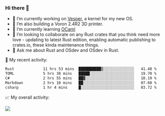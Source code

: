 ### Hi there 👋

<!--
**berkus/berkus** is a ✨ _special_ ✨ repository because its `README.md` (this file) appears on your GitHub profile.

Here are some ideas to get you started:

- 🔭 I’m currently working on ...
- 🌱 I’m currently learning ...
- 👯 I’m looking to collaborate on ...
- 🤔 I’m looking for help with ...
- 💬 Ask me about ...
- 📫 How to reach me: ...
- 😄 Pronouns: ...
- ⚡ Fun fact: ...
-->

- 🔭 I’m currently working on [Vesper](https://github.com/metta-systems/vesper), a kernel for my new OS.
- 🔭 I’m also building a Voron 2.4R2 3D printer.
- 🌱 I’m currently learning [OCaml](https://ocaml.org/manual/5.3/lex.html)
- 👯 I’m looking to collaborate on any Rust crates that you think need more love - updating to latest Rust edition, enabling automatic publishing to crates.io, these kinda maintenance things.
- 💬 Ask me about Rust and OSdev and OSdev in Rust.

💼 My recent activity:

<!--START_SECTION:waka-->

```txt
Rust             11 hrs 53 mins  ██████████▒░░░░░░░░░░░░░░   41.48 %
TOML             5 hrs 38 mins   █████░░░░░░░░░░░░░░░░░░░░   19.70 %
C#               2 hrs 55 mins   ██▓░░░░░░░░░░░░░░░░░░░░░░   10.19 %
Markdown         2 hrs 10 mins   ██░░░░░░░░░░░░░░░░░░░░░░░   07.60 %
csharp           1 hr 4 mins     █░░░░░░░░░░░░░░░░░░░░░░░░   03.72 %
```

<!--END_SECTION:waka-->

📈 My overall activity:

![](http://github-profile-summary-cards.vercel.app/api/cards/profile-details?username=berkus&theme=flag_india)
